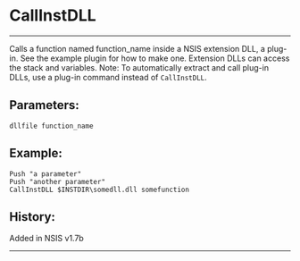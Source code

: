 # CallInstDLL

---

Calls a function named function_name inside a NSIS extension DLL, a plug-in. See the example plugin for how to make one. Extension DLLs can access the stack and variables. Note: To automatically extract and call plug-in DLLs, use a plug-in command instead of `CallInstDLL`.

## Parameters:

    dllfile function_name

## Example:

	Push "a parameter"
	Push "another parameter"
	CallInstDLL $INSTDIR\somedll.dll somefunction

## History:

Added in NSIS v1.7b

---
